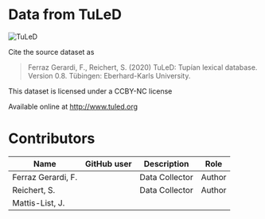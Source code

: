 # Data from TuLeD
![TuLeD](mapNimu2.png)

Cite the source dataset as

> Ferraz Gerardi, F., Reichert, S. (2020) TuLeD: Tupían lexical database. Version 0.8. Tübingen: Eberhard-Karls University.

This dataset is licensed under a CCBY-NC license

Available online at http://www.tuled.org








# Contributors

Name | GitHub user | Description | Role
--- | --- | --- | ---
Ferraz Gerardi, F. | | Data Collector | Author
Reichert, S. | | Data Collector | Author
Mattis-List, J. | |  | 

